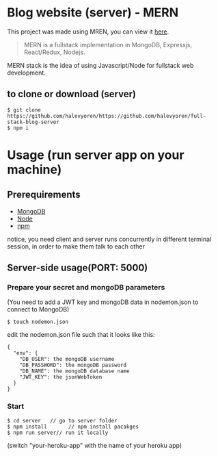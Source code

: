 # Blog website (server) - MERN

This project was made using MREN, you can view it [here](https://developer-social-website.herokuapp.com/).

> MERN is a fullstack implementation in MongoDB, Expressjs, React/Redux, Nodejs.

MERN stack is the idea of using Javascript/Node for fullstack web development.

## to clone or download (server)

```terminal
$ git clone https://github.com/halevyoren/https://github.com/halevyoren/full-stack-blog-server
$ npm i
```

# Usage (run server app on your machine)

## Prerequirements

- [MongoDB](https://gist.github.com/nrollr/9f523ae17ecdbb50311980503409aeb3)
- [Node](https://nodejs.org/en/download/)
- [npm](https://nodejs.org/en/download/package-manager/)

notice, you need client and server runs concurrently in different terminal session, in order to make them talk to each other

## Server-side usage(PORT: 5000)

### Prepare your secret and mongoDB parameters

(You need to add a JWT key and mongoDB data in nodemon.json to connect to MongoDB)

```terminal
$ touch nodemon.json
```

edit the nodemon.json file such that it looks like this:

```terminal
{
  "env": {
    "DB_USER": the mongoDB username
    "DB_PASSWORD": the mongoDB password
    "DB_NAME": the mongoDB database name
    "JWT_KEY": the jsonWebToken
  }
}
```

### Start

```terminal
$ cd server   // go to server folder
$ npm install       // npm install pacakges
$ npm run server// run it locally
```

(switch "your-heroku-app" with the name of your heroku app)
